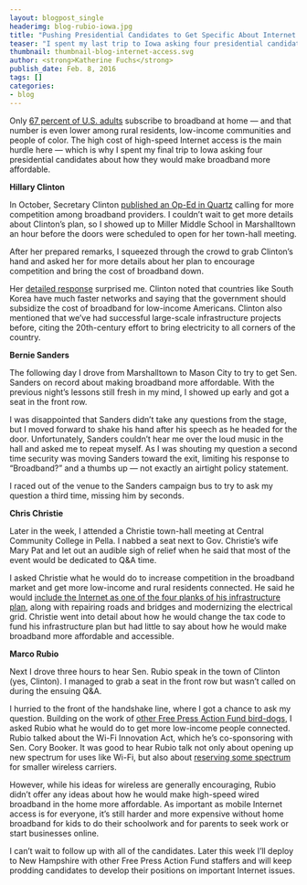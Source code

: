 ```yaml
---
layout: blogpost_single
headerimg: blog-rubio-iowa.jpg
title: "Pushing Presidential Candidates to Get Specific About Internet Access"
teaser: "I spent my last trip to Iowa asking four presidential candidates about how they would make broadband more affordable."
thumbnail: thumbnail-blog-internet-access.svg
author: <strong>Katherine Fuchs</strong>
publish_date: Feb. 8, 2016
tags: []
categories:
- blog
---
```

Only [67 percent of U.S. adults](http://www.freepress.net/blog/2015/12/22/pew-study-reveals-true-cost-pricey-internet-access) subscribe to broadband at home — and that number is even lower among rural residents, low-income communities and people of color. The high cost of high-speed Internet access is the main hurdle here — which is why I spent my final trip to Iowa asking four presidential candidates about how they would make broadband more affordable.

**Hillary Clinton**

In October, Secretary Clinton [published an Op-Ed in Quartz](http://qz.com/529303/hillary-clinton-being-pro-business-doesnt-mean-hanging-consumers-out-to-dry/) calling for more competition among broadband providers. I couldn’t wait to get more details about Clinton’s plan, so I showed up to Miller Middle School in Marshalltown an hour before the doors were scheduled to open for her town-hall meeting. 

After her prepared remarks, I squeezed through the crowd to grab Clinton’s hand and asked her for more details about her plan to encourage competition and bring the cost of broadband down.

Her [detailed response](https://www.facebook.com/internet2016/videos/vb.1411698009155892/1557881531204205) surprised me. Clinton noted that countries like South Korea have much faster networks and saying that the government should subsidize the cost of broadband for low-income Americans. Clinton also mentioned that we’ve had successful large-scale infrastructure projects before, citing the 20th-century effort to bring electricity to all corners of the country.

**Bernie Sanders**

The following day I drove from Marshalltown to Mason City to try to get Sen. Sanders on record about making broadband more affordable. With the previous night’s lessons still fresh in my mind, I showed up early and got a seat in the front row.

I was disappointed that Sanders didn’t take any questions from the stage, but I moved forward to shake his hand after his speech as he headed for the door. Unfortunately, Sanders couldn’t hear me over the loud music in the hall and asked me to repeat myself. As I was shouting my question a second time security was moving Sanders toward the exit, limiting his response to “Broadband?” and a thumbs up — not exactly an airtight policy statement.

I raced out of the venue to the Sanders campaign bus to try to ask my question a third time, missing him by seconds. 

**Chris Christie**

Later in the week, I attended a Christie town-hall meeting at Central Community College in Pella. I nabbed a seat next to Gov. Christie’s wife Mary Pat and let out an audible sigh of relief when he said that most of the event would be dedicated to Q&A time.

I asked Christie what he would do to increase competition in the broadband market and get more low-income and rural residents connected. He said he would [include the Internet as one of the four planks of his infrastructure plan](https://www.facebook.com/internet2016/videos/vb.1411698009155892/1557883757870649/?type=2&theater), along with repairing roads and bridges and modernizing the electrical grid. Christie went into detail about how he would change the tax code to fund his infrastructure plan but had little to say about how he would make broadband more affordable and accessible.

**Marco Rubio**

Next I drove three hours to hear Sen. Rubio speak in the town of Clinton (yes, Clinton). I managed to grab a seat in the front row but wasn’t called on during the ensuing Q&A.

I hurried to the front of the handshake line, where I got a chance to ask my question. Building on the work of [other Free Press Action Fund bird-dogs](https://internet2016.net/blog/bird-dog-rubio-fiorina-cruz-sanders-nh.html), I asked Rubio what he would do to get more low-income people connected. Rubio talked about the Wi-Fi Innovation Act, which he’s co-sponsoring with Sen. Cory Booker. It was good to hear Rubio talk not only about opening up new spectrum for uses like Wi-Fi, but also about [reserving some spectrum](https://www.facebook.com/internet2016/videos/vb.1411698009155892/1557882547870770/?type=2&theater) for smaller wireless carriers.

However, while his ideas for wireless are generally encouraging, Rubio didn’t offer any ideas about how he would make high-speed wired broadband in the home more affordable. As important as mobile Internet access is for everyone, it’s still harder and more expensive without home broadband for kids to do their schoolwork and for parents to seek work or start businesses online.

I can’t wait to follow up with all of the candidates. Later this week I’ll deploy to New Hampshire with other Free Press Action Fund staffers and will keep prodding candidates to develop their positions on important Internet issues.
